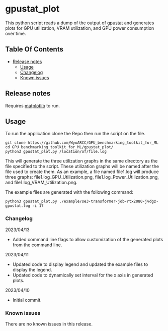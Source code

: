 # gpustat_plot
This python script reads a dump of the output of [gpustat](https://github.com/wookayin/gpustat) and generates plots for GPU utilization, VRAM utilization, and GPU power consumption over time.

## Table Of Contents
- [Release notes](#release-notes)
    * [Usage](#usage)
    * [Changelog](#changelog)
    * [Known issues](#known-issues)

## Release notes
Requires [matplotlib](https://pypi.org/project/matplotlib) to run. 
## Usage
To run the application clone the Repo then run the script on the file.
```
git clone https://github.com/WyoARCC/GPU_benchmarking_toolkit_for_ML
cd GPU_benchmarking_toolkit_for_ML/gpustat_plot/
python3 gpustat_plot.py /location/of/file.log
```
This will generate the three utilization graphs in the same directory as the file specified to the script. These utilization graphs will be named after the file used to create them. As an example, a file named file1.log will produce three graphs: file1.log_GPU_Utilization.png, file1.log_Power_Utilization.png, and file1.log_VRAM_Utilization.png.

The example files are generated with the following command:
```
python3 gpustat_plot.py ./example/se3-transformer-job-rtx2080-jvdgz-gpustat.log -i 17
```
### Changelog
2023/04/13
- Added command line flags to allow customization of the generated plots from the command line.

2023/04/11
- Updated code to display legend and updated the example files to display the legend.
- Updated code to dynamically set interval for the x axis in generated plots.

2023/04/10
- Initial commit.

### Known issues

There are no known issues in this release.
